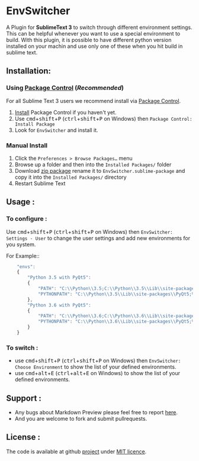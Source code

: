 EnvSwitcher
===========
A Plugin for **SublimeText 3** to switch through different environment settings. This can be helpful whenever you want to use a special environment to build.
With this plugin, it is possible to have different python version installed on your machin and use only one of these when you hit build in sublime text.

## Installation:
### Using [Package Control][1] (*Recommended*)

For all Sublime Text 3 users we recommend install via [Package Control][1].

1. [Install][2] Package Control if you haven't yet.
2. Use <kbd>cmd</kbd>+<kbd>shift</kbd>+<kbd>P</kbd> (<kbd>ctrl</kbd>+<kbd>shift</kbd>+<kbd>P</kbd> on Windows) then `Package Control: Install Package`
3. Look for `EnvSwitcher` and install it.

### Manual Install

1. Click the `Preferences > Browse Packages…` menu
2. Browse up a folder and then into the `Installed Packages/` folder
3. Download [zip package][master] rename it to `EnvSwitcher.sublime-package` and copy it into the `Installed Packages/` directory
4. Restart Sublime Text

## Usage :

### To configure :

Use <kbd>cmd</kbd>+<kbd>shift</kbd>+<kbd>P</kbd> (<kbd>ctrl</kbd>+<kbd>shift</kbd>+<kbd>P</kbd> on Windows) then `EnvSwitcher: Settings - User` to change the user settings and add new environments for you system.

For Example::

```js
    "envs":
    {
        "Python 3.5 with PyQt5":
        {
            "PATH": "C:\\Python\\3.5;C:\\Python\\3.5\\Lib\\site-packages\\PyQt5;%PATH%",
            "PYTHONPATH": "C:\\Python\\3.5\\Lib\\site-packages\\PyQt5;%PYTHONPATH%",
        },
        "Python 3.6 with PyQt5":
        {
            "PATH": "C:\\Python\\3.6;C:\\Python\\3.6\\Lib\\site-packages\\PyQt5;%PATH%",
            "PYTHONPATH": "C:\\Python\\3.6\\Lib\\site-packages\\PyQt5;%PYTHONPATH%",
        }
    }
```
### To switch :

 - use <kbd>cmd</kbd>+<kbd>shift</kbd>+<kbd>P</kbd> (<kbd>ctrl</kbd>+<kbd>shift</kbd>+<kbd>P</kbd> on Windows) then `EnvSwitcher: Choose Environment` to show the list of your defined environments.
 - use <kbd>cmd</kbd>+<kbd>alt</kbd>+<kbd>E</kbd> (<kbd>ctrl</kbd>+<kbd>alt</kbd>+<kbd>E</kbd> on Windows) to show the list of your defined environments.

## Support :

- Any bugs about Markdown Preview please feel free to report [here][issue].
- And you are welcome to fork and submit pullrequests.


## License :

The code is available at github [project][home] under [MIT licence][licence].



 [home]: https://github.com/SaschaMzH/sublimetext-env-switcher
 [issue]: https://github.com/SaschaMzH/sublimetext-env-switcher/issues
 [settings]: https://github.com/SaschaMzH/sublimetext-env-switcher/blob/master/MarkdownPreview.sublime-settings
 [master]: https://github.com/revolunet/sublimetext-markdown-preview/archive/master.zip
 [licence]: http://SaschaMzH.mit-license.org

 [1]: https://packagecontrol.io/
 [2]: https://packagecontrol.io/installation
